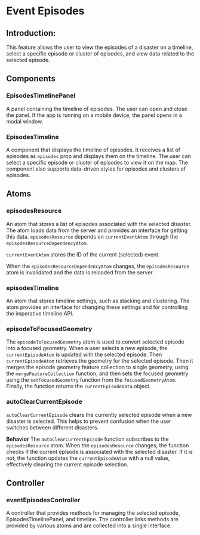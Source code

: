 # Event Episodes

## Introduction:

This feature allows the user to view the episodes of a disaster on a timeline, select a specific episode or cluster of episodes, and view data related to the selected episode.

## Components

### EpisodesTimelinePanel

A panel containing the timeline of episodes. The user can open and close the panel. If the app is running on a mobile device, the panel opens in a modal window.

### EpisodesTimeline

A component that displays the timeline of episodes. It receives a list of episodes as `episodes` prop and displays them on the timeline. The user can select a specific episode or cluster of episodes to view it on the map. The component also supports data-driven styles for episodes and clusters of episodes.

## Atoms

### episodesResource

An atom that stores a list of episodes associated with the selected disaster. The atom loads data from the server and provides an interface for getting this data. `episodesResource` depends on `currentEventAtom` through the `episodesResourceDependencyAtom`.

`currentEventAtom` stores the ID of the current (selected) event.

When the `episodesResourceDependencyAtom` changes, the `episodesResource` atom is invalidated and the data is reloaded from the server.

### episodesTimeline

An atom that stores timeline settings, such as stacking and clustering. The atom provides an interface for changing these settings and for controlling the imperative timeline API.

### episodeToFocusedGeometry

The `episodeToFocusedGeometry` atom is used to convert selected episode into a focused geometry.
When a user selects a new episode, the `currentEpisodeAtom` is updated with the selected episode. Then `currentEpisodeAtom` retrieves the geometry for the selected episode.
Then it merges the episode geometry feature collection to single geometry, using the `mergeFeatureCollection` function, and then sets the focused geometry using the `setFocusedGeometry` function from the `focusedGeometryAtom`. Finally, the function returns the `currentEpisodeData` object.

### autoClearCurrentEpisode

`autoClearCurrentEpisode` clears the currently selected episode when a new disaster is selected. This helps to prevent confusion when the user switches between different disasters.

**Behavior**
The `autoClearCurrentEpisode` function subscribes to the `episodesResource` atom. When the `episodesResource` changes, the function checks if the current episode is associated with the selected disaster. If it is not, the function updates the `currentEpisodeAtom` with a null value, effectively clearing the current episode selection.

## Controller

### eventEpisodesController

A controller that provides methods for managing the selected episode, EpisodesTimelinePanel, and timeline. The controller links methods are provided by various atoms and are collected into a single interface.
